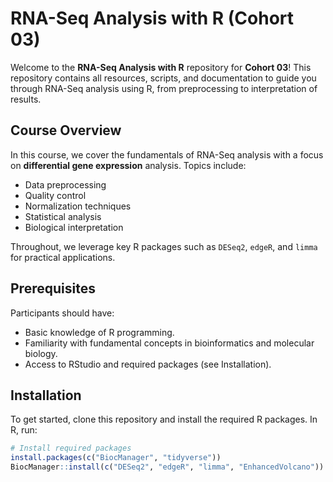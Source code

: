# RNA-Seq Analysis with R (Cohort 03)

Welcome to the **RNA-Seq Analysis with R** repository for **Cohort 03**! This repository contains all resources, scripts, and documentation to guide you through RNA-Seq analysis using R, from preprocessing to interpretation of results.

## Course Overview

In this course, we cover the fundamentals of RNA-Seq analysis with a focus on **differential gene expression** analysis. Topics include:
- Data preprocessing
- Quality control
- Normalization techniques
- Statistical analysis
- Biological interpretation

Throughout, we leverage key R packages such as `DESeq2`, `edgeR`, and `limma` for practical applications.

## Prerequisites

Participants should have:
- Basic knowledge of R programming.
- Familiarity with fundamental concepts in bioinformatics and molecular biology.
- Access to RStudio and required packages (see Installation).

## Installation

To get started, clone this repository and install the required R packages. In R, run:

```r
# Install required packages
install.packages(c("BiocManager", "tidyverse"))
BiocManager::install(c("DESeq2", "edgeR", "limma", "EnhancedVolcano"))
